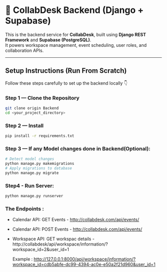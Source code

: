 # 🧠 CollabDesk Backend (Django + Supabase)

This is the backend service for **CollabDesk**, built using **Django REST Framework** and **Supabase (PostgreSQL)**.  
It powers workspace management, event scheduling, user roles, and collaboration APIs.

---

## Setup Instructions (Run From Scratch)

Follow these steps carefully to set up the backend locally 👇

### Step 1 — Clone the Repository
```bash
git clone origin Backend
cd <your_project_directory>
```
### Step 2 — Install
```bash
pip install -r requirements.txt
```
### Step 3 — If any Model changes done in Backend(Optional):
```bash
# Detect model changes
python manage.py makemigrations
# Apply migrations to database
python manage.py migrate
```

### Step4 - Run Server:
```bash
python manage.py runserver
```

### The Endpoints :
- Calendar API: GET Events - http://collabdesk.com/api/events/
- Calendar API: POST Events - http://collabdesk.com/api/events/
- Workspace API: GET workspac details - http://collabdesk/api/workspace/information/?workspace_id=2&user_id=1

    Example : http://127.0.0.1:8000/api/workspace/information/?workspace_id=cdb5abfe-dc99-4394-ac0e-e50a2f21d960&user_id=1

